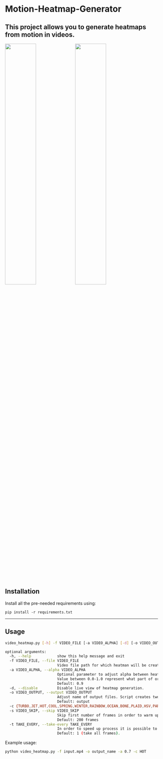 # Motion-Heatmap-Generator
This project allows you to generate heatmaps from motion in videos. 
---

<p float="left">
  <img src="https://github.com/user-attachments/assets/e3451c9f-d09a-46cd-b1f9-c2389019f32c" width="45%" />
  <img src="https://github.com/user-attachments/assets/b6f824f6-9617-4089-b877-48819e527f7f" width="45%" />
</p>

## Installation

Install all the pre-needed requirements using:

```pip install -r requirements.txt```

---

## Usage

```bash
video_heatmap.py [-h] -f VIDEO_FILE [-a VIDEO_ALPHA] [-d] [-o VIDEO_OUTPUT] [-s VIDEO_SKIP] [-t TAKE_EVERY]

optional arguments:
  -h, --help            show this help message and exit
  -f VIDEO_FILE, --file VIDEO_FILE
                        Video file path for which heatman will be created. Example: input.mp4
  -a VIDEO_ALPHA, --alpha VIDEO_ALPHA
                        Optional parameter to adjust alpha between heatmap and original video frames.
                        Value between 0.0-1.0 represent what part of original video heatmap gonna take. 
                        Default: 0.9
  -d, --disable         Disable live view of heatmap generation.
  -o VIDEO_OUTPUT, --output VIDEO_OUTPUT
                        Adjust name of output files. Script creates two files one video .mp4 and one image .png.
                        Default: output
  -c {TURBO,JET,HOT,COOL,SPRING,WINTER,RAINBOW,OCEAN,BONE,PLAID,HSV,PARULA}, --colormap {TURBO,JET,HOT,COOL,SPRING,WINTER,RAINBOW,OCEAN,BONE,PLAID,HSV,PARULA}
  -s VIDEO_SKIP, --skip VIDEO_SKIP
                        Skip first number of frames in order to warm up background substraction alghoritm.
                        Default: 200 frames
  -t TAKE_EVERY, --take-every TAKE_EVERY
                        In order to speed up process it is possible to skip frames and take every x frame.
                        Default: 1 (take all frames).
```

Example usage:

```bash
python video_heatmap.py -f input.mp4 -o output_name -a 0.7 -c HOT
```
